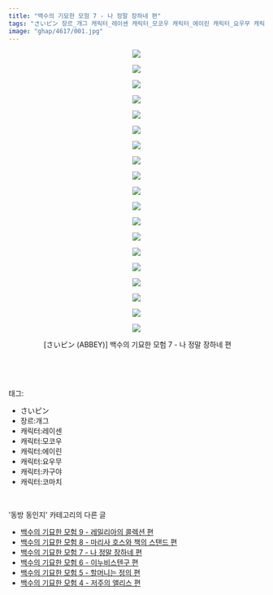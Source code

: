 ```yaml
---
title: "백수의 기묘한 모험 7 - 나 정말 장하네 편"
tags: "さいピン 장르_개그 캐릭터_레이센 캐릭터_모코우 캐릭터_에이린 캐릭터_요우무 캐릭터_카구야 캐릭터_코마치 よぬりめ よぬ 동방_동인지"
image: "ghap/4617/001.jpg"
---
```

<div class="article">
<p style="text-align: center; clear: none; float: none;"><img src="{{ site.nasurl }}/ghap/4617/001.jpg"/></p>
<p style="text-align: center; clear: none; float: none;"><img src="{{ site.nasurl }}/ghap/4617/002.jpg"/></p>
<p style="text-align: center; clear: none; float: none;"><img src="{{ site.nasurl }}/ghap/4617/003.jpg"/></p>
<p style="text-align: center; clear: none; float: none;"><img src="{{ site.nasurl }}/ghap/4617/004.jpg"/></p>
<p style="text-align: center; clear: none; float: none;"><img src="{{ site.nasurl }}/ghap/4617/005.jpg"/></p>
<p style="text-align: center; clear: none; float: none;"><img src="{{ site.nasurl }}/ghap/4617/006.jpg"/></p>
<p style="text-align: center; clear: none; float: none;"><img src="{{ site.nasurl }}/ghap/4617/007.jpg"/></p>
<p style="text-align: center; clear: none; float: none;"><img src="{{ site.nasurl }}/ghap/4617/008.jpg"/></p>
<p style="text-align: center; clear: none; float: none;"><img src="{{ site.nasurl }}/ghap/4617/009.jpg"/></p>
<p style="text-align: center; clear: none; float: none;"><img src="{{ site.nasurl }}/ghap/4617/010.jpg"/></p>
<p style="text-align: center; clear: none; float: none;"><img src="{{ site.nasurl }}/ghap/4617/011.jpg"/></p>
<p style="text-align: center; clear: none; float: none;"><img src="{{ site.nasurl }}/ghap/4617/012.jpg"/></p>
<p style="text-align: center; clear: none; float: none;"><img src="{{ site.nasurl }}/ghap/4617/013.jpg"/></p>
<p style="text-align: center; clear: none; float: none;"><img src="{{ site.nasurl }}/ghap/4617/014.jpg"/></p>
<p style="text-align: center; clear: none; float: none;"><img src="{{ site.nasurl }}/ghap/4617/015.jpg"/></p>
<p style="text-align: center; clear: none; float: none;"><img src="{{ site.nasurl }}/ghap/4617/016.jpg"/></p>
<p style="text-align: center; clear: none; float: none;"><img src="{{ site.nasurl }}/ghap/4617/017.jpg"/></p>
<p style="text-align: center; clear: none; float: none;"><img src="{{ site.nasurl }}/ghap/4617/018.jpg"/></p>
<p style="text-align: center; clear: none; float: none;"><img src="{{ site.nasurl }}/ghap/4617/019.jpg"/></p>
<p style="text-align: center; clear: none; float: none;"> [さいピン (ABBEY)] 백수의 기묘한 모험 7 - 나 정말 장하네 편</p>
<p><br/></p>
</div><br/>
<div class="tagTrail">
<p>태그: </p>
<ul>
<li>さいピン</li>
<li>장르:개그</li>
<li>캐릭터:레이센</li>
<li>캐릭터:모코우</li>
<li>캐릭터:에이린</li>
<li>캐릭터:요우무</li>
<li>캐릭터:카구야</li>
<li>캐릭터:코마치</li>
</ul>
</div><br/>
<div class="another">
<p>'동방 동인지' 카테고리의 다른 글</p>
<ul>
<li><a href="/2018-08-26-ghap_4619">백수의 기묘한 모험 9 - 레밀리아의 콜렉션 편</a></li>
<li><a href="/2018-08-26-ghap_4618">백수의 기묘한 모험 8 - 마리사 호스와 책의 스탠드 편</a></li>
<li><a href="/2018-08-26-ghap_4617">백수의 기묘한 모험 7 - 나 정말 장하네 편</a></li>
<li><a href="/2018-08-26-ghap_4616">백수의 기묘한 모험 6 - 이누비스텐구 편</a></li>
<li><a href="/2018-08-26-ghap_4615">백수의 기묘한 모험 5 - 할머니는 정의 편</a></li>
<li><a href="/2018-08-26-ghap_4614">백수의 기묘한 모험 4 - 저주의 앨리스 편</a></li>
</ul>
</div><br/>
<div class="cb_module cb_fluid">
<div class="cb_wrt cb_profile">
</div><!-- commentList close -->
</div><br/>
